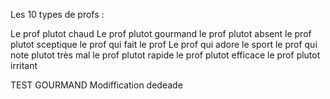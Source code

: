 Les 10 types de profs :

Le prof plutot chaud
Le prof plutot gourmand
le prof plutot absent 
le prof plutot sceptique
le prof qui fait le prof
Le prof qui adore le sport
le prof qui note plutot très mal
le prof plutot rapide
le prof plutot efficace
le prof plutot irritant

TEST GOURMAND
Modiffication dedeade
